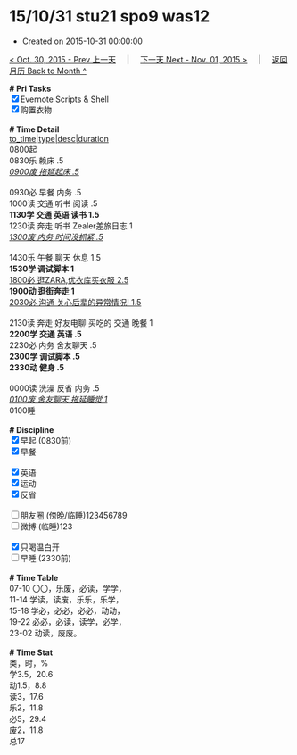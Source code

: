 # 15/10/31 stu21 spo9 was12

- Created on 2015-10-31 00:00:00

[< Oct. 30, 2015 - Prev 上一天](/lifelogs/2015/10/d30.md) &nbsp; &nbsp; | &nbsp; &nbsp; [下一天 Next - Nov. 01, 2015 >](/lifelogs/2015/11/d01.md) &nbsp; &nbsp; |  &nbsp; &nbsp; [返回月历 Back to Month ^](/lifelogs/2015/10/index.md)
<br/><div><b># Pri Tasks</b></div><div><input checked="true" type="checkbox"/>Evernote Scripts &amp; Shell</div><div><input checked="true" type="checkbox"/>购置衣物<br/></div><div><br/></div><div><b># Time Detail</b></div><div><u>to_time|type|desc|duration</u></div><div>0800起</div><div>0830乐 赖床 .5</div><div><i><u>0900废 拖延起床 .5</u></i></div><div><u><br/></u></div><div>0930必 早餐 内务 .5</div><div>1000读 交通 听书 阅读 .5</div><div><b>1130学 交通 英语 读书 1.5</b></div><div>1230读 奔走 听书 Zealer差旅日志 1</div><div><u><i>1300废 内务 时间没抓紧 .5</i></u></div><div><br/></div><div>1430乐 午餐 聊天 休息 1.5</div><div><b>1530学 调试脚本 1</b></div><div><u>1800必 逛ZARA,优衣库买衣服 2.5</u></div><div><b>1900动 逛街奔走 1</b></div><div><u>2030必 沟通 关心后辈的异常情况! 1.5</u></div><div><br/></div><div>2130读 奔走 好友电聊 买吃的 交通 晚餐 1</div><div><b>2200学 交通 英语 .5</b></div><div>2230必 内务 舍友聊天 .5</div><div><b>2300学 调试脚本 .5</b></div><div><b>2330动 健身 .5</b></div><div><br/></div><div>0000读 洗澡 反省 内务 .5</div><div><u><i>0100废 舍友聊天 拖延睡觉 1</i></u></div><div>0100睡</div><div><br/></div><div><b># Discipline</b></div><div><input checked="true" type="checkbox"/>早起 (0830前)</div><div><input checked="true" type="checkbox"/>早餐</div><div><br/></div><div><input checked="true" type="checkbox"/>英语</div><div><input checked="true" type="checkbox"/>运动</div><div><input checked="true" type="checkbox"/>反省</div><div><br/></div><div><input type="checkbox"/>朋友圈 (傍晚/临睡)123456789</div><div><input type="checkbox"/>微博 (临睡)123</div><div><br/></div><div><input checked="true" type="checkbox"/>只喝温白开</div><div><input type="checkbox"/>早睡 (2330前)</div><div><br/></div><div><b># Time Table</b></div><div>07-10 〇〇，乐废，必读，学学，</div><div>11-14 学读，读废，乐乐，乐学，</div><div>15-18 学必，必必，必必，动动，</div><div>19-22 必必，必读，读学，必学，</div><div>23-02 动读，废废。</div><div><br/></div><div><b># Time Stat</b></div><div>类，时，%</div><div>学3.5，20.6</div><div>动1.5，8.8</div><div>读3，17.6</div><div>乐2，11.8</div><div>必5，29.4</div><div>废2，11.8</div><div>总17</div><div><br/></div><div><br/></div>
